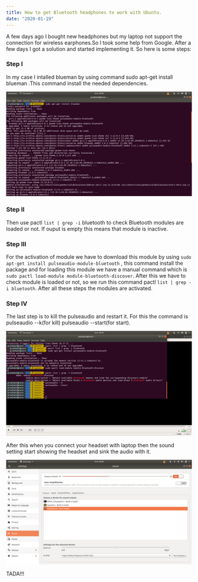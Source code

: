 ```yaml
---
title: How to get Bluetooth headphones to work with Ubuntu.
date: "2020-01-19"
---
```


A few days ago I bought new headphones but my laptop not support the connection for wireless earphones.So I took some help from Google. After a few days I got a solution and started implementing it. So here is some steps:

### Step I

In my case I intalled blueman by using command sudo apt-get install blueman .This command install the needed dependencies.

![step1](./blue.png)

### Step II

Then use pactl ``` list | grep -i ``` bluetooth to check Bluetooth modules are loaded or not. If ouput is empty this means that module is inactive.

### Step III

For the activation of module we have to download this module by using ```sudo apt-get install pulseaudio-module-bluetooth``` , this command install the package and for loading this module we have a manual command which is ```sudo pactl load-module module-bluetooth-discover```. After this we have to check module is loaded or not, so we run this command pactl ```list | grep -i bluetooth```. After all these steps the modules are activated.

### Step IV

The last step  is to kill the pulseaudio and restart it. For this the command is pulseaudio --k(for kill) pulseaudio --start(for start).

![step4](./blue2.png)

After this when you connect your headset with laptop then the sound setting start showing the headset and sink the audio with it.

![step5](./blue3.png)

TADA!!!
